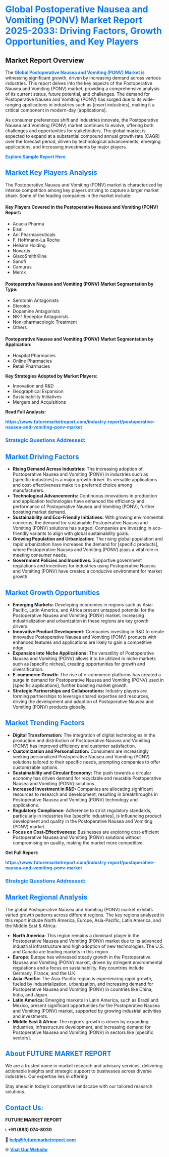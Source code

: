 <h1 style="color: #007BFF;">Global Postoperative Nausea and Vomiting (PONV) Market Report 2025-2033: Driving Factors, Growth Opportunities, and Key Players</h1>

<section id="overview">
<h2>Market Report Overview</h2>
<p>The <a href="https://www.futuremarketreport.com/industry-report/postoperative-nausea-and-vomiting-ponv-market" style="color: #007BFF; text-decoration: none;"><strong>Global Postoperative Nausea and Vomiting (PONV) Market</strong></a> is witnessing significant growth, driven by increasing demand across various industries. This report delves into the key aspects of the Postoperative Nausea and Vomiting (PONV) market, providing a comprehensive analysis of its current status, future potential, and challenges. The demand for Postoperative Nausea and Vomiting (PONV) has surged due to its wide-ranging applications in industries such as [insert industries], making it a critical component in modern-day [applications].</p>
<p>As consumer preferences shift and industries innovate, the Postoperative Nausea and Vomiting (PONV) market continues to evolve, offering both challenges and opportunities for stakeholders. The global market is expected to expand at a substantial compound annual growth rate (CAGR) over the forecast period, driven by technological advancements, emerging applications, and increasing investments by major players.</p>
</section>

<section id="overview">
<p><a href="https://www.futuremarketreport.com/request-sample/reportId=82823" style="color: #007BFF; text-decoration: none;"><strong>Explore Sample Report Here</strong></a></p>
</section>

<section id="key-players">
<h2 style="color: #007BFF;">Market Key Players Analysis</h2>
<p>The Postoperative Nausea and Vomiting (PONV) market is characterized by intense competition among key players striving to capture a larger market share. Some of the leading companies in the market include:</p>
<h4>Key Players Covered in the Postoperative Nausea and Vomiting (PONV) Report:</h4>
<ul><li>Acacia Pharma</li><li>Eisai</li><li>Ani Pharmaceuticals</li><li>F. Hoffmann-La Roche</li><li>Helsinn Holding</li><li>Novartis</li><li>GlaxoSmithKline</li><li>Sanofi</li><li>Camurus</li><li>Merck</li></ul>
<h4>Postoperative Nausea and Vomiting (PONV) Market Segmentation by Type:</h4>
<ul><li>Serotonin Antagonists</li><li>Steroids</li><li>Dopamine Antagonists</li><li>NK-1 Receptor Antagonists</li><li>Non-pharmacologic Treatment</li><li>Others</li></ul>

<h4>Postoperative Nausea and Vomiting (PONV) Market Segmentation by Application:</h4>
<ul><li>Hospital Pharmacies</li><li>Online Pharmacies</li><li>Retail Pharmacies</li></ul>
<p><strong>Key Strategies Adopted by Market Players:</strong></p>
<ul>
<li>Innovation and R&D</li>
<li>Geographical Expansion</li>
<li>Sustainability Initiatives</li>
<li>Mergers and Acquisitions</li>
</ul>
</section>

<section>
<p><strong>Read Full Analysis: </strong></p><a href="https://www.futuremarketreport.com/industry-report/postoperative-nausea-and-vomiting-ponv-market" style="color: #007BFF; text-decoration: none;"><strong>https://www.futuremarketreport.com/industry-report/postoperative-nausea-and-vomiting-ponv-market</strong></a>
<h3 style="color: #007BFF;">Strategic Questions Addressed:</h3>
</section>

<section id="driving-factors">
<h2 style="color: #007BFF;">Market Driving Factors</h2>
<ul>
<li><strong>Rising Demand Across Industries:</strong> The increasing adoption of Postoperative Nausea and Vomiting (PONV) in industries such as [specific industries] is a major growth driver. Its versatile applications and cost-effectiveness make it a preferred choice among manufacturers.</li>
<li><strong>Technological Advancements:</strong> Continuous innovations in production and application technologies have enhanced the efficiency and performance of Postoperative Nausea and Vomiting (PONV), further boosting market demand.</li>
<li><strong>Sustainability and Eco-Friendly Initiatives:</strong> With growing environmental concerns, the demand for sustainable Postoperative Nausea and Vomiting (PONV) solutions has surged. Companies are investing in eco-friendly variants to align with global sustainability goals.</li>
<li><strong>Growing Population and Urbanization:</strong> The rising global population and rapid urbanization have increased the demand for [specific products], where Postoperative Nausea and Vomiting (PONV) plays a vital role in meeting consumer needs.</li>
<li><strong>Government Policies and Incentives:</strong> Supportive government regulations and incentives for industries using Postoperative Nausea and Vomiting (PONV) have created a conducive environment for market growth.</li>
</ul>
</section>

<section id="growth-opportunities">
<h2 style="color: #007BFF;">Market Growth Opportunities</h2>
<ul>
<li><strong>Emerging Markets:</strong> Developing economies in regions such as Asia-Pacific, Latin America, and Africa present untapped potential for the Postoperative Nausea and Vomiting (PONV) market. Increasing industrialization and urbanization in these regions are key growth drivers.</li>
<li><strong>Innovative Product Development:</strong> Companies investing in R&D to create innovative Postoperative Nausea and Vomiting (PONV) products with enhanced features and applications are likely to gain a competitive edge.</li>
<li><strong>Expansion into Niche Applications:</strong> The versatility of Postoperative Nausea and Vomiting (PONV) allows it to be utilized in niche markets such as [specific niches], creating opportunities for growth and diversification.</li>
<li><strong>E-commerce Growth:</strong> The rise of e-commerce platforms has created a surge in demand for Postoperative Nausea and Vomiting (PONV) used in [specific applications], further boosting market growth.</li>
<li><strong>Strategic Partnerships and Collaborations:</strong> Industry players are forming partnerships to leverage shared expertise and resources, driving the development and adoption of Postoperative Nausea and Vomiting (PONV) products globally.</li>
</ul>
</section>

<section id="trending-factors">
<h2 style="color: #007BFF;">Market Trending Factors</h2>
<ul>
<li><strong>Digital Transformation:</strong> The integration of digital technologies in the production and distribution of Postoperative Nausea and Vomiting (PONV) has improved efficiency and customer satisfaction.</li>
<li><strong>Customization and Personalization:</strong> Consumers are increasingly seeking personalized Postoperative Nausea and Vomiting (PONV) solutions tailored to their specific needs, prompting companies to offer customizable options.</li>
<li><strong>Sustainability and Circular Economy:</strong> The push towards a circular economy has driven demand for recyclable and reusable Postoperative Nausea and Vomiting (PONV) solutions.</li>
<li><strong>Increased Investment in R&D:</strong> Companies are allocating significant resources to research and development, resulting in breakthroughs in Postoperative Nausea and Vomiting (PONV) technology and applications.</li>
<li><strong>Regulatory Compliance:</strong> Adherence to strict regulatory standards, particularly in industries like [specific industries], is influencing product development and quality in the Postoperative Nausea and Vomiting (PONV) market.</li>
<li><strong>Focus on Cost-Effectiveness:</strong> Businesses are exploring cost-efficient Postoperative Nausea and Vomiting (PONV) solutions without compromising on quality, making the market more competitive.</li>
</ul>
</section>

<section>
<p><strong>Get Full Report: </strong></p><a href="https://www.futuremarketreport.com/industry-report/postoperative-nausea-and-vomiting-ponv-market" style="color: #007BFF; text-decoration: none;"><strong>https://www.futuremarketreport.com/industry-report/postoperative-nausea-and-vomiting-ponv-market</strong></a>
<h3 style="color: #007BFF;">Strategic Questions Addressed:</h3>
</section>


<section id="regional-analysis">
<h2 style="color: #007BFF;">Market Regional Analysis</h2>
<p>The global Postoperative Nausea and Vomiting (PONV) market exhibits varied growth patterns across different regions. The key regions analyzed in this report include North America, Europe, Asia-Pacific, Latin America, and the Middle East & Africa:</p>
<ul>
<li><strong>North America:</strong> This region remains a dominant player in the Postoperative Nausea and Vomiting (PONV) market due to its advanced industrial infrastructure and high adoption of new technologies. The U.S. and Canada are leading markets in this region.</li>
<li><strong>Europe:</strong> Europe has witnessed steady growth in the Postoperative Nausea and Vomiting (PONV) market, driven by stringent environmental regulations and a focus on sustainability. Key countries include Germany, France, and the U.K.</li>
<li><strong>Asia-Pacific:</strong> The Asia-Pacific region is experiencing rapid growth, fueled by industrialization, urbanization, and increasing demand for Postoperative Nausea and Vomiting (PONV) in countries like China, India, and Japan.</li>
<li><strong>Latin America:</strong> Emerging markets in Latin America, such as Brazil and Mexico, present significant opportunities for the Postoperative Nausea and Vomiting (PONV) market, supported by growing industrial activities and investments.</li>
<li><strong>Middle East & Africa:</strong> The region’s growth is driven by expanding industries, infrastructure development, and increasing demand for Postoperative Nausea and Vomiting (PONV) in sectors like [specific sectors].</li>
</ul>
</section>

<footer>
<h2 style="color: #007BFF;">About FUTURE MARKET REPORT</h2>
<p>We are a trusted name in market research and advisory services, delivering actionable insights and strategic support to businesses across diverse industries. Our expertise lies in offering:</p>

<p>Stay ahead in today’s competitive landscape with our tailored research solutions.</p>

<h2 style="color: #007BFF;">Contact Us:</h2>
<p><strong>FUTURE MARKET REPORT</strong></p>
<p>📞 <strong>+91 (883) 074-8030</strong></p>
<p>📧 <strong><a href="mailto:help@futuremarketreport.com" style="color: #007BFF;">help@futuremarketreport.com</a></strong></p>
<p>🌐 <strong><a href="https://www.futuremarketreport.com/" style="color: #007BFF;">Visit Our Website</a></strong></p>
</footer>